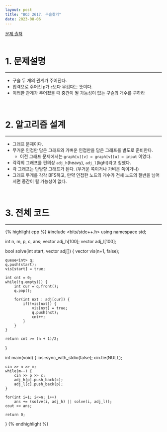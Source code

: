 ```yaml
---
layout: post
title: "BOJ 2617. 구슬찾기"
date: 2023-08-06
---
```


[문제 출처](https://www.acmicpc.net/problem/2617) <br/><br/>

# 1. 문제설명
<hr>

- 구슬 두 개의 관계가 주어진다.
- 입력으로 주어진 `p`가 `c`보다 무겁다는 뜻이다.
- 이러한 관계가 주어졌을 때 중간이 될 가능성이 없는 구슬의 개수를 구하라


<br/>

# 2. 알고리즘 설계
<hr>

- 그래프 문제이다.
- 무거운 인접만 담은 그래프와 가벼운 인접만을 담은 그래프를 별도로 준비한다.
  - 이전 그래프 문제에서는 `graph[u][v] = graph[v][u] = input` 이었다.
- 각각의 그래프를 편의상 `adj_h`(heavy), `adj_l`(light)라고 칭했다.
- 각 그래프는 단방향 그래프가 된다. (무거운 쪽이거나 가벼운 쪽이거나)
- 그래프 두개를 각각 BFS하고, 만약 인접한 노드의 개수가 전체 노드의 절반을 넘어서면 중간이 될 가능성이 없다.


<br/>

# 3. 전체 코드

<hr>

{% highlight cpp %}
#include <bits/stdc++.h>
using namespace std;

int n, m, p, c, ans;
vector<int> adj_h[100];
vector<int> adj_l[100];

bool solve(int start, vector<int> adj[]) {
    vector<bool> vis(n+1, false);
    
    queue<int> q;
    q.push(start);
    vis[start] = true;

    int cnt = 0;
    while(!q.empty()) {
        int cur = q.front();
        q.pop();

        for(int nxt : adj[cur]) {
            if(!vis[nxt]) {
                vis[nxt] = true;
                q.push(nxt);
                cnt++;
            }
        }
    }

    return cnt >= (n + 1)/2;
}

int main(void)
{
    ios::sync_with_stdio(false);
    cin.tie(NULL);

    cin >> n >> m;
    while(m--) {
        cin >> p >> c;
        adj_h[p].push_back(c);
        adj_l[c].push_back(p);
    }

    for(int i=1; i<=n; i++)
        ans += (solve(i, adj_h) || solve(i, adj_l));
    cout << ans;

    return 0;
}
{% endhighlight %}